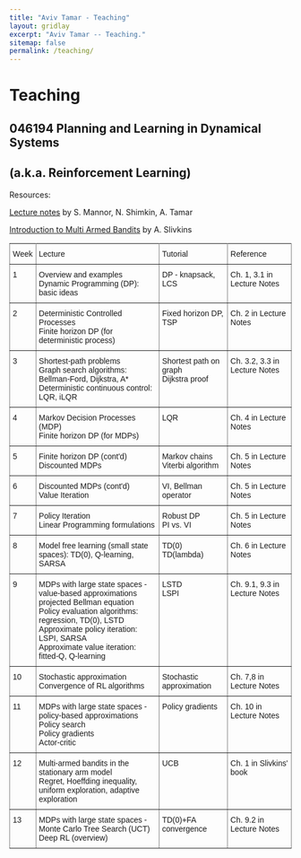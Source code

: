 ```yaml
---
title: "Aviv Tamar - Teaching"
layout: gridlay
excerpt: "Aviv Tamar -- Teaching."
sitemap: false
permalink: /teaching/
---
```



# Teaching

## 046194 Planning and Learning in Dynamical Systems 
## (a.k.a. Reinforcement Learning)

Resources: 

<a href="{{ site.url }}{{ site.baseurl }}/downloads/RL_lectures_July_19.pdf">Lecture notes</a> by S. Mannor, N. Shimkin, A. Tamar

<a href="https://arxiv.org/abs/1904.07272">Introduction to Multi Armed Bandits</a> by A. Slivkins

<style type="text/css">
.tg  {border-collapse:collapse;border-spacing:0;}
.tg td{font-family:Arial, sans-serif;font-size:14px;padding:10px 5px;border-style:solid;border-width:1px;overflow:hidden;word-break:normal;border-color:black;}
.tg th{font-family:Arial, sans-serif;font-size:14px;font-weight:normal;padding:10px 5px;border-style:solid;border-width:1px;overflow:hidden;word-break:normal;border-color:black;}
.tg .tg-zd5i{font-size:14px;border-color:inherit;text-align:left;vertical-align:top}
.tg .tg-ltad{font-size:14px;text-align:left;vertical-align:top}
</style>
<table class="tg">
  <tr>
    <th class="tg-zd5i">Week</th>
    <th class="tg-zd5i">Lecture</th>
    <th class="tg-zd5i">Tutorial</th>
    <th class="tg-zd5i">Reference</th>
  </tr>
  <tr>
    <td class="tg-zd5i">1</td>
    <td class="tg-zd5i">Overview and examples<br>Dynamic Programming (DP): basic ideas</td>
    <td class="tg-zd5i">DP - knapsack, LCS</td>
    <td class="tg-zd5i">Ch. 1, 3.1 in Lecture Notes</td>
  </tr>
  <tr>
    <td class="tg-zd5i">2</td>
    <td class="tg-zd5i">Deterministic Controlled Processes <br>Finite horizon DP (for deterministic process)</td>
    <td class="tg-zd5i">Fixed horizon DP, TSP</td>
    <td class="tg-zd5i">Ch. 2 in Lecture Notes</td>
  </tr>
  <tr>
    <td class="tg-zd5i">3</td>
    <td class="tg-zd5i">Shortest-path problems <br>Graph search algorithms: Bellman-Ford, Dijkstra, A* <br>Deterministic continuous control: LQR, iLQR</td>
    <td class="tg-zd5i">Shortest path on graph<br>Dijkstra proof</td>
    <td class="tg-zd5i">Ch. 3.2, 3.3 in Lecture Notes</td>
  </tr>
  <tr>
    <td class="tg-zd5i">4</td>
    <td class="tg-zd5i">Markov Decision Processes (MDP)<br>Finite horizon DP (for MDPs)</td>
    <td class="tg-zd5i">LQR</td>
    <td class="tg-zd5i">Ch. 4 in Lecture Notes</td>
  </tr>
  <tr>
    <td class="tg-zd5i">5</td>
    <td class="tg-zd5i">Finite horizon DP (cont'd) <br>Discounted MDPs</td>
    <td class="tg-zd5i">Markov chains<br>Viterbi algorithm</td>
    <td class="tg-zd5i">Ch. 5 in Lecture Notes</td>
  </tr>
  <tr>
    <td class="tg-zd5i">6</td>
    <td class="tg-zd5i">Discounted MDPs (cont'd)<br>Value Iteration</td>
    <td class="tg-zd5i">VI, Bellman operator</td>
    <td class="tg-zd5i">Ch. 5 in Lecture Notes</td>
  </tr>
  <tr>
    <td class="tg-zd5i">7</td>
    <td class="tg-zd5i">Policy Iteration<br>Linear Programming formulations</td>
    <td class="tg-zd5i">Robust DP<br>PI vs. VI</td>
    <td class="tg-zd5i">Ch. 5 in Lecture Notes</td>
  </tr>
  <tr>
    <td class="tg-zd5i">8</td>
    <td class="tg-zd5i">Model free learning (small state spaces): TD(0), Q-learning, SARSA</td>
    <td class="tg-zd5i">TD(0)<br>TD(lambda)</td>
    <td class="tg-zd5i">Ch. 6 in Lecture Notes</td>
  </tr>
  <tr>
    <td class="tg-zd5i">9</td>
    <td class="tg-zd5i">MDPs with large state spaces - value-based approximations <br>projected Bellman equation<br>Policy evaluation algorithms: regression, TD(0), LSTD<br>Approximate policy iteration: LSPI, SARSA<br>Approximate value iteration: fitted-Q, Q-learning</td>
    <td class="tg-zd5i">LSTD <br>LSPI</td>
    <td class="tg-zd5i">Ch. 9.1, 9.3 in Lecture Notes</td>
  </tr>
  <tr>
    <td class="tg-zd5i">10</td>
    <td class="tg-zd5i">Stochastic approximation<br>Convergence of RL algorithms</td>
    <td class="tg-zd5i">Stochastic approximation</td>
    <td class="tg-zd5i">Ch. 7,8 in Lecture Notes</td>
  </tr>
  <tr>
    <td class="tg-zd5i">11</td>
    <td class="tg-zd5i">MDPs with large state spaces - policy-based approximations<br>Policy search <br>Policy gradients<br>Actor-critic</td>
    <td class="tg-zd5i">Policy gradients</td>
    <td class="tg-zd5i">Ch. 10 in Lecture Notes</td>
  </tr>
  <tr>
    <td class="tg-zd5i">12</td>
    <td class="tg-zd5i">Multi-armed bandits in the stationary arm model <br>Regret, Hoeffding inequality, uniform exploration, adaptive exploration</td>
    <td class="tg-zd5i">UCB</td>
    <td class="tg-zd5i">Ch. 1 in Slivkins' book</td>
  </tr>
  <tr>
    <td class="tg-zd5i">13</td>
    <td class="tg-zd5i">MDPs with large state spaces - Monte Carlo Tree Search (UCT)<br>Deep RL (overview)</td>
    <td class="tg-zd5i">TD(0)+FA convergence</td>
    <td class="tg-zd5i">Ch. 9.2 in Lecture Notes</td>
  </tr>
</table>